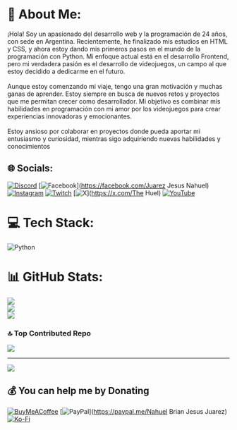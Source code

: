 # 💫 About Me:
¡Hola! Soy un apasionado del desarrollo web y la programación de 24 años, con sede en Argentina. Recientemente, he finalizado mis estudios en HTML y CSS, y ahora estoy dando mis primeros pasos en el mundo de la programación con Python. Mi enfoque actual está en el desarrollo Frontend, pero mi verdadera pasión es el desarrollo de videojuegos, un campo al que estoy decidido a dedicarme en el futuro.<br><br>Aunque estoy comenzando mi viaje, tengo una gran motivación y muchas ganas de aprender. Estoy siempre en busca de nuevos retos y proyectos que me permitan crecer como desarrollador. Mi objetivo es combinar mis habilidades en programación con mi amor por los videojuegos para crear experiencias innovadoras y emocionantes.<br><br>Estoy ansioso por colaborar en proyectos donde pueda aportar mi entusiasmo y curiosidad, mientras sigo adquiriendo nuevas habilidades y conocimientos


## 🌐 Socials:
[![Discord](https://img.shields.io/badge/Discord-%237289DA.svg?logo=discord&logoColor=white)](https://discord.gg/427808365167771648) [![Facebook](https://img.shields.io/badge/Facebook-%231877F2.svg?logo=Facebook&logoColor=white)](https://facebook.com/Juarez Jesus Nahuel) [![Instagram](https://img.shields.io/badge/Instagram-%23E4405F.svg?logo=Instagram&logoColor=white)](https://instagram.com/huelcito) [![Twitch](https://img.shields.io/badge/Twitch-%239146FF.svg?logo=Twitch&logoColor=white)](https://twitch.tv/HuelJBJ) [![X](https://img.shields.io/badge/X-black.svg?logo=X&logoColor=white)](https://x.com/The Huel) [![YouTube](https://img.shields.io/badge/YouTube-%23FF0000.svg?logo=YouTube&logoColor=white)](https://youtube.com/@@huelna91218) 

# 💻 Tech Stack:
![Python](https://img.shields.io/badge/python-3670A0?style=for-the-badge&logo=python&logoColor=ffdd54)
# 📊 GitHub Stats:
![](https://github-readme-stats.vercel.app/api?username=Huelna&theme=tokyonight&hide_border=false&include_all_commits=false&count_private=false)<br/>
![](https://github-readme-streak-stats.herokuapp.com/?user=Huelna&theme=tokyonight&hide_border=false)<br/>
![](https://github-readme-stats.vercel.app/api/top-langs/?username=Huelna&theme=tokyonight&hide_border=false&include_all_commits=false&count_private=false&layout=compact)

### 🔝 Top Contributed Repo
![](https://github-contributor-stats.vercel.app/api?username=Huelna&limit=5&theme=dracula&combine_all_yearly_contributions=true)

---
[![](https://visitcount.itsvg.in/api?id=Huelna&icon=6&color=0)](https://visitcount.itsvg.in)

  ## 💰 You can help me by Donating
  [![BuyMeACoffee](https://img.shields.io/badge/Buy%20Me%20a%20Coffee-ffdd00?style=for-the-badge&logo=buy-me-a-coffee&logoColor=black)](https://buymeacoffee.com/HuelcitoDEV) [![PayPal](https://img.shields.io/badge/PayPal-00457C?style=for-the-badge&logo=paypal&logoColor=white)](https://paypal.me/Nahuel Brian Jesus Juarez) [![Ko-Fi](https://img.shields.io/badge/Ko--fi-F16061?style=for-the-badge&logo=ko-fi&logoColor=white)](https://ko-fi.com/HuelcitoDEV) 

  
<!-- Proudly created with GPRM ( https://gprm.itsvg.in ) -->
